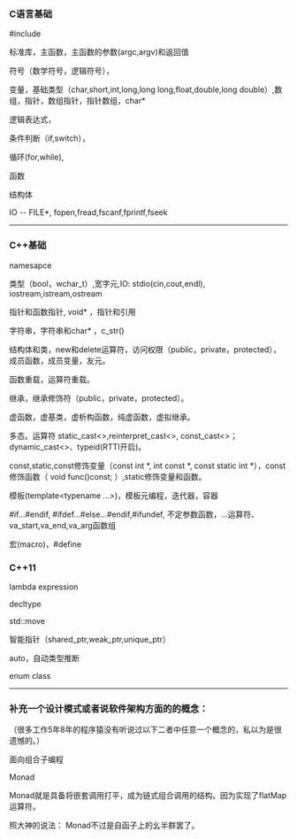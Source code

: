 ### C语言基础

#include

标准库，主函数，主函数的参数(argc,argv)和返回值

符号（数学符号，逻辑符号），

变量，基础类型（char,short,int,long,long long,float,double,long double）,数组，指针，数组指针，指针数组，char*

逻辑表达式，

条件判断（if,switch），

循环(for,while),

函数

结构体

IO -- FILE*, fopen,fread,fscanf,fprintf,fseek

----------
### C++基础

namesapce

类型（bool，wchar_t）,宽字元,IO: stdio(cin,cout,endl), iostream,istream,ostream

指针和函数指针, void* ，指针和引用

字符串，字符串和char* ，c_str()

结构体和类，new和delete运算符，访问权限（public，private，protected），成员函数，成员变量，友元。

函数重载，运算符重载。

继承，继承修饰符（public，private，protected）。

虚函数，虚基类，虚析构函数，纯虚函数，虚拟继承。

多态。运算符 static_cast<>,reinterpret_cast<>, const_cast<>；dynamic_cast<>、typeid(RTTI开启)。

const,static,const修饰变量（const int \*, int const \*, const static int \*），const修饰函数（ void func()const; ）,static修饰变量和函数。

模板(template<typename ...>)，模板元编程，迭代器，容器

#if...#endif, #ifdef...#else...#endif,#ifundef, 不定参数函数，...运算符、va_start,va_end,va_arg函数组

宏(macro)，#define

### C++11

lambda expression

decltype

std::move

智能指针（shared_ptr,weak_ptr,unique_ptr）

auto，自动类型推断

enum class

-------------------------------------------

### 补充一个设计模式或者说软件架构方面的的概念：

（很多工作5年8年的程序猿没有听说过以下二者中任意一个概念的，私以为是很遗憾的。）

面向组合子编程

Monad

Monad就是具备将嵌套调用打平，成为链式组合调用的结构。因为实现了flatMap运算符。

照大神的说法： Monad不过是自函子上的幺半群罢了。






